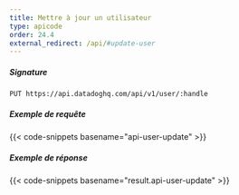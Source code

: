 ```yaml
---
title: Mettre à jour un utilisateur
type: apicode
order: 24.4
external_redirect: /api/#update-user
---
```


##### Signature
`PUT https://api.datadoghq.com/api/v1/user/:handle`
##### Exemple de requête
{{< code-snippets basename="api-user-update" >}}
##### Exemple de réponse
{{< code-snippets basename="result.api-user-update" >}}